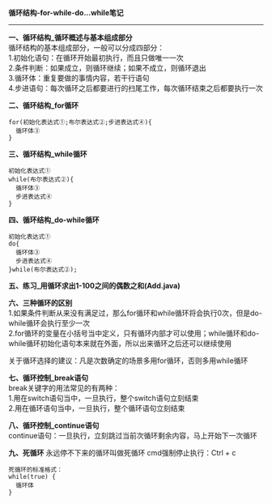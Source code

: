 **循环结构-for-while-do...while笔记**  


----------


**一、循环结构_循环概述与基本组成部分**  
循环结构的基本组成部分，一般可以分成四部分：  
1.初始化语句：在循环开始最初执行，而且只做唯一一次  
2.条件判断：如果成立，则循环继续；如果不成立，则循环退出  
3.循环体：重复要做的事情内容，若干行语句  
4.步进语句：每次循环之后都要进行的扫尾工作，每次循环结束之后都要执行一次  
  
**二、循环结构_for循环**  

    for(初始化表达式①;布尔表达式②;步进表达式④){  
      循环体③  
    }   
      
**三、循环结构_while循环**  

    初始化表达式①  
    while(布尔表达式②){  
      循环体③  
      步进表达式④  
    }  
      
**四、循环结构_do-while循环**  

    初始化表达式①  
    do{  
      循环体③  
      步进表达式④  
    }while(布尔表达式②);  
      
**五、练习_用循环求出1-100之间的偶数之和(Add.java)**
  
**六、三种循环的区别**  
1.如果条件判断从来没有满足过，那么for循环和while循环将会执行0次，但是do-while循环会执行至少一次  
2.for循环的变量在小括号当中定义，只有循环内部才可以使用；while循环和do-while循环初始化语句本来就在外面，所以出来循环之后还可以继续使用  
  
关于循环选择的建议：凡是次数确定的场景多用for循环，否则多用while循环  
  
**七、循环控制_break语句**  
break关键字的用法常见的有两种：  
1.用在switch语句当中，一旦执行，整个switch语句立刻结束  
2.用在循环语句当中，一旦执行，整个循环语句立刻结束  
  
**八、循环控制_continue语句**  
continue语句：一旦执行，立刻跳过当前次循环剩余内容，马上开始下一次循环  
      
**九、死循环**
永远停不下来的循环叫做死循环
cmd强制停止执行：Ctrl + c

    死循环的标准格式：  
    while(true) {  
      循环体  
    }  